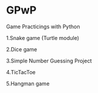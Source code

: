 # GPwP
 Game Practicings with Python

1.Snake game (Turtle module)

2.Dice game

3.Simple Number Guessing Project

4.TicTacToe 

5.Hangman game
